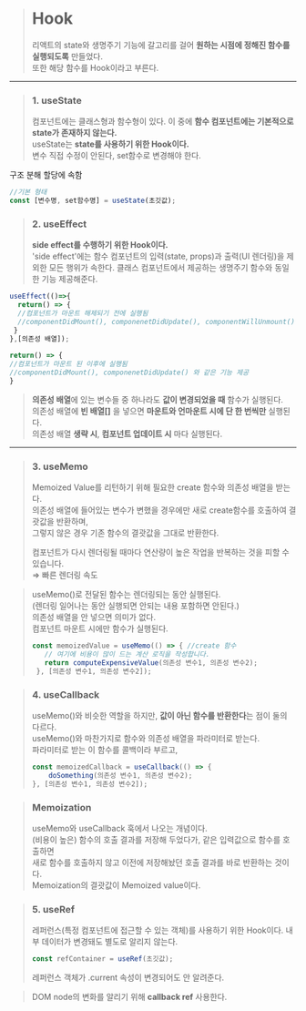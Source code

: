 > # Hook
> 리액트의 state와 생명주기 기능에 갈고리를 걸어 **원하는 시점에 정해진 함수를 실행되도록** 만들었다.   
> 또한 해당 함수를 Hook이라고 부른다.
***
> ### 1. useState
> 컴포넌트에는 클래스형과 함수형이 있다. 이 중에 **함수 컴포넌트에는 기본적으로 state가 존재하지 않는다.**   
> useState는 **state를 사용하기 위한 Hook이다.**   
> 변수 직접 수정이 안된다, set함수로 변경해야 한다.   

구조 분해 할당에 속함 
```javascript
//기본 형태
const [변수명, set함수명] = useState(초깃값);
```

> ### 2. useEffect
> **side effect를 수행하기 위한 Hook이다.**   
> 'side effect'에는 함수 컴포넌트의 입력(state, props)과 출력(UI 렌더링)을 제외한 모든 행위가 속한다.
> 클래스 컴포넌트에서 제공하는 생명주기 함수와 동일한 기능 제공해준다.
```javascript
useEffect(()=>{
  return() => {
  //컴포넌트가 마운트 해제되기 전에 실행됨
  //componentDidMount(), componenetDidUpdate(), componentWillUnmount() 와 같은 기능 제공
 }
},[의존성 배열]);
 
return() => {
//컴포넌트가 마운트 된 이후에 실행됨
//componentDidMount(), componenetDidUpdate() 와 같은 기능 제공
}
```
> **의존성 배열**에 있는 변수들 중 하나라도 **값이 변경되었을 때** 함수가 실행된다.   
> 의존성 배열에 **빈 배열[]** 을 넣으면 **마운트와 언마운트 시에 단 한 번씩만** 실행된다.   
> 의존성 배열 **생략 시**, **컴포넌트 업데이트 시** 마다 실행된다.   
***
> ### 3. useMemo
> Memoized Value를 리턴하기 위해 필요한 create 함수와 의존성 배열을 받는다.   
> 의존성 배열에 들어있는 변수가 변했을 경우에만 새로 create함수를 호출하여 결괏값을 반환하며,   
> 그렇지 않은 경우 기존 함수의 결괏값을 그대로 반환한다.
>   
> 컴포넌트가 다시 렌더링될 때마다 연산량이 높은 작업을 반복하는 것을 피할 수 있습니다.   
> ⇒ 빠른 렌더링 속도

> useMemo()로 전달된 함수는 렌더링되는 동안 실행된다.   
> (렌더링 일어나는 동안 실행되면 안되는 내용 포함하면 안된다.)   
> 의존성 배열을 안 넣으면 의미가 없다.   
> 컴포넌트 마운트 시에만 함수가 실행된다.
> ```javascript
> const memoizedValue = useMemo(() => { //create 함수
>    // 여기에 비용이 많이 드는 계산 로직을 작성합니다.
>    return computeExpensiveValue(의존성 변수1, 의존성 변수2);
>  }, [의존성 변수1, 의존성 변수2]);
> ```

> ### 4. useCallback
> useMemo()와 비슷한 역할을 하지만, **값이 아닌 함수를 반환한다**는 점이 둘의 다르다.   
> useMemo()와 마찬가지로 함수와 의존성 배열을 파라미터로 받는다.   
> 파라미터로 받는 이 함수를 콜백이라 부르고,   
> ```javascript
> const memoizedCallback = useCallback(() => {
>     doSomething(의존성 변수1, 의존성 변수2);
> }, [의존성 변수1, 의존성 변수2]);
> ```

> ### Memoization    
> useMemo와 useCallback 훅에서 나오는 개념이다.   
> (비용이 높은) 함수의 호출 결과를 저장해 두었다가, 같은 입력값으로 함수를 호출하면   
> 새로 함수를 호출하지 않고 이전에 저장해놨던 호출 결과를 바로 반환하는 것이다.   
> Memoization의 결괏값이 Memoized value이다.   

> ### 5. useRef
> 레퍼런스(특정 컴포넌트에 접근할 수 있는 객체)를 사용하기 위한 Hook이다.
> 내부 데이터가 변경돼도 별도로 알리지 않는다.
> ```javascript
> const refContainer = useRef(초깃값);
> ```
> 레퍼런스 객체가 .current 속성이 변경되어도 안 알려준다.

> DOM node의 변화를 알리기 위해 **callback ref** 사용한다.
